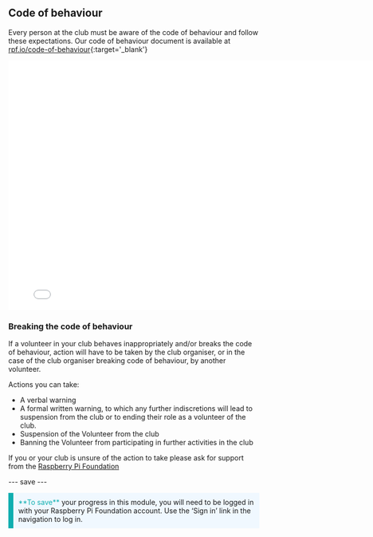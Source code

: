 ## Code of behaviour

Every person at the club must be aware of the code of behaviour and follow these expectations. Our code of behaviour document is available at [rpf.io/code-of-behaviour](http://rpf.io/code-of-behaviour){:target='_blank'}

<embed src="images/Raspberry_Pi_Foundation-safeguarding-code-of-behaviour.pdf" width="790" height="500" 
 type="application/pdf">
<br>
### Breaking the code of behaviour

If a volunteer in your club behaves inappropriately and/or breaks the code of behaviour, action will have to be taken by the club organiser, or in the case of the club organiser breaking code of behaviour, by another volunteer.

Actions you can take:

* A verbal warning
* A formal written warning, to which any further indiscretions will lead to suspension from the club or to ending their role as a volunteer of the club.
* Suspension of the Volunteer from the club
* Banning the Volunteer from participating in further activities in the club

If you or your club is unsure of the action to take please ask for support from the <a href="mailto:safeguarding@raspberrypi.org">Raspberry Pi Foundation</a>

--- save ---

<p style="border-left: solid; border-width:10px; border-color: #0faeb0; background-color: aliceblue; padding: 10px;">
<span style="color: #0faeb0">**To save**</span> your progress in this module, you will need to be logged in with your Raspberry Pi Foundation account. Use the ‘Sign in’ link in the navigation to log in.
</p>